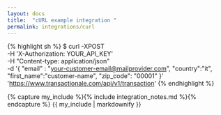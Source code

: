 ```yaml
---
layout: docs
title:  "cURL example integration "
permalink: integrations/curl
---
```

{% highlight sh %}
$ curl -XPOST \
  -H 'X-Authorization: YOUR_API_KEY' \
  -H "Content-type: application/json" \
  -d '{ "email" : "your-customer-email@mailprovider.com", "country":"it", "first_name":"customer-name", "zip_code": "00001" }' \
  'https://www.transactionale.com/api/v1/transaction'
{% endhighlight %}

{% capture my_include %}{% include integration_notes.md %}{% endcapture %}
{{ my_include | markdownify }}